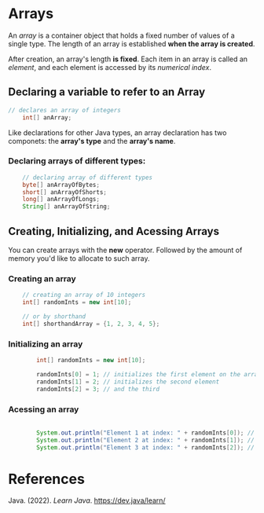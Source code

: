 # Arrays 

An *array* is a container object that holds a fixed number of values 
of a single type. The length of an array is established **when the 
array is created**. 

After creation, an array's length **is fixed**. Each item in an array 
is called an *element*, and each element is accessed by its *numerical 
index*. 

## Declaring a variable to refer to an Array 
``` java 
// declares an array of integers 
    int[] anArray; 
``` 

Like declarations for other Java types, an array declaration 
has two componets: the **array's type** and the **array's name**. 

### Declaring arrays of different types: 
``` java 
    // declaring array of different types 
    byte[] anArrayOfBytes; 
    short[] anArrayOfShorts;
    long[] anArrayOfLongs; 
    String[] anArrayOfString; 
``` 

## Creating, Initializing, and Acessing Arrays 
You can create arrays with the **new** operator. Followed by the amount of memory you'd like to allocate to such array. 

### Creating an array
``` java 
    // creating an array of 10 integers 
    int[] randomInts = new int[10];

    // or by shorthand 
    int[] shorthandArray = {1, 2, 3, 4, 5}; 
``` 

### Initializing an array 
``` java 
        int[] randomInts = new int[10];

        randomInts[0] = 1; // initializes the first element on the array 
        randomInts[1] = 2; // initializes the second element 
        randomInts[2] = 3; // and the third
``` 
### Acessing an array 
``` java 
        
        System.out.println("Element 1 at index: " + randomInts[0]); // Prints 1 
        System.out.println("Element 2 at index: " + randomInts[1]); // Prints 2 
        System.out.println("Element 3 at index: " + randomInts[2]); // Prints 3
``` 

# References 
Java. (2022). *Learn Java*. <https://dev.java/learn/> 
